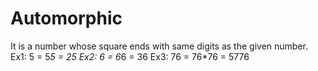 # Automorphic
It is a number whose square ends with same digits as the given number.
Ex1: 5 = 5*5 = 25
Ex2: 6 = 6*6 = 36
Ex3: 76 = 76*76 = 5776
